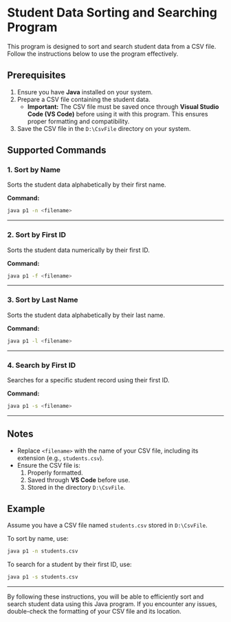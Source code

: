# Student Data Sorting and Searching Program

This program is designed to sort and search student data from a CSV file. Follow the instructions below to use the program effectively.

## Prerequisites
1. Ensure you have **Java** installed on your system.
2. Prepare a CSV file containing the student data.
   - **Important:** The CSV file must be saved once through **Visual Studio Code (VS Code)** before using it with this program. This ensures proper formatting and compatibility.
3. Save the CSV file in the `D:\CsvFile` directory on your system.

## Supported Commands

### 1. **Sort by Name**
Sorts the student data alphabetically by their first name.

**Command:**
```bash
java p1 -n <filename>
```

---

### 2. **Sort by First ID**
Sorts the student data numerically by their first ID.

**Command:**
```bash
java p1 -f <filename>
```

---

### 3. **Sort by Last Name**
Sorts the student data alphabetically by their last name.

**Command:**
```bash
java p1 -l <filename>
```

---

### 4. **Search by First ID**
Searches for a specific student record using their first ID.

**Command:**
```bash
java p1 -s <filename>
```

---

## Notes
- Replace `<filename>` with the name of your CSV file, including its extension (e.g., `students.csv`).
- Ensure the CSV file is:
  1. Properly formatted.
  2. Saved through **VS Code** before use.
  3. Stored in the directory `D:\CsvFile`.

## Example
Assume you have a CSV file named `students.csv` stored in `D:\CsvFile`.

To sort by name, use:
```bash
java p1 -n students.csv
```

To search for a student by their first ID, use:
```bash
java p1 -s students.csv
```

---

By following these instructions, you will be able to efficiently sort and search student data using this Java program. If you encounter any issues, double-check the formatting of your CSV file and its location.
